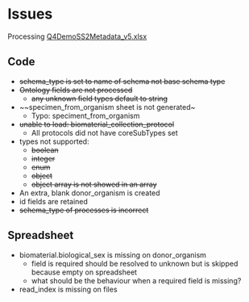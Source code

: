 # Issues
Processing [Q4DemoSS2Metadata_v5.xlsx](https://github.com/HumanCellAtlas/metadata-schema/blob/master/examples/spreadsheets/v5/filled/SmartSeq2/Q4DemoSS2Metadata_v5.xlsx?raw=true)

## Code
* ~~schema_type is set to name of schema not base schema type~~
* ~~Ontology fields are not processed~~
  * ~~any unknown field types default to string~~ 
* ~~specimen_from_organism sheet is not generated~
    * Typo: speciment_from_organism
* ~~unable to load: biomaterial_collection_protocol~~
    * All protocols did not have coreSubTypes set
* types not supported:
  * ~~boolean~~
  * ~~integer~~
  * ~~enum~~
  * ~~object~~
  * ~~object array is not showed in an array~~
* An extra, blank donor_organism is created
* id fields are retained
* ~~schema_type of processes is incorrect~~

## Spreadsheet
* biomaterial.biological_sex is missing on donor_organism
  * field is required should be resolved to unknown but is skipped because empty on spreadsheet
  * what should be the behaviour when a required field is missing?
* read_index is missing on files